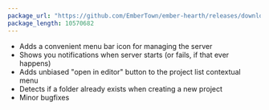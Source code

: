 ```yaml
---
package_url: "https://github.com/EmberTown/ember-hearth/releases/download/0.3.0/Ember.Hearth.app.zip"
package_length: 10570682
---
```


* Adds a convenient menu bar icon for managing the server
* Shows you notifications when server starts (or fails, if that ever happens)
* Adds unbiased "open in editor" button to the project list contextual menu
* Detects if a folder already exists when creating a new project
* Minor bugfixes
